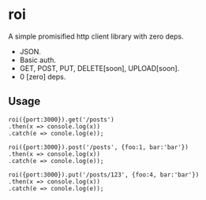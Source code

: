 # roi

A simple promisified http client library with zero deps.

* JSON.
* Basic auth.
* GET, POST, PUT, DELETE[soon], UPLOAD[soon].
* 0 [zero] deps.

    
## Usage
    roi({port:3000}).get('/posts')
    .then(x => console.log(x))
    .catch(e => conole.log(e));

    roi({port:3000}).post('/posts', {foo:1, bar:'bar'})
    .then(x => console.log(x))
    .catch(e => conole.log(e));

    roi({port:3000}).put('/posts/123', {foo:4, bar:'bar'})
    .then(x => console.log(x))
    .catch(e => conole.log(e));